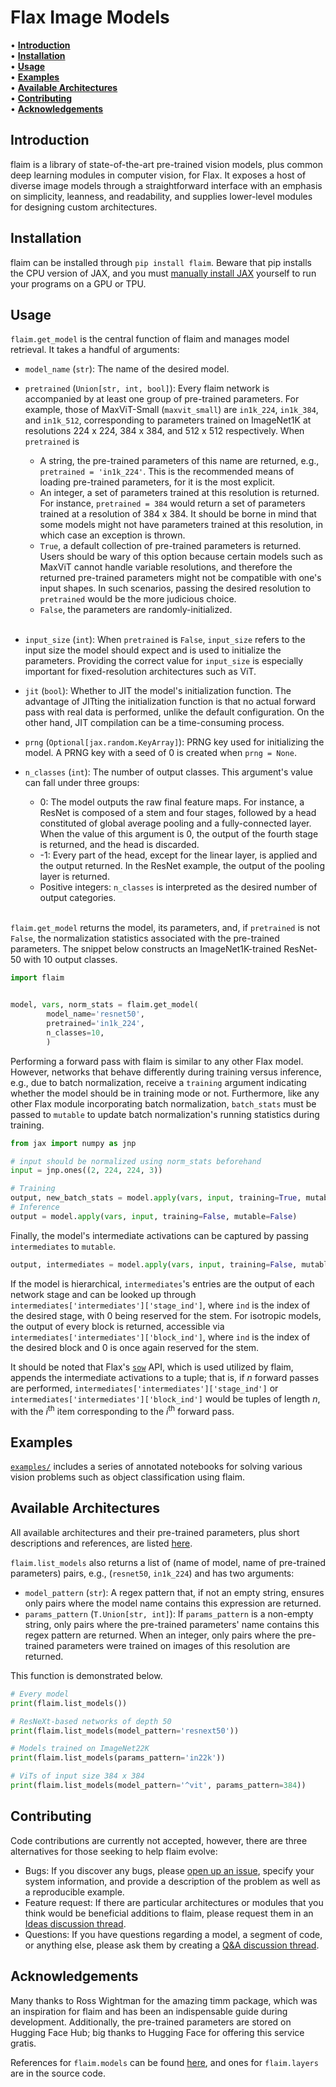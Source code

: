 # Flax Image Models

• <strong>[Introduction](#introduction)</strong><br>
• <strong>[Installation](#installation)</strong><br>
• <strong>[Usage](#usage)</strong><br>
• <strong>[Examples](#examples)</strong><br>
• <strong>[Available Architectures](#available-architectures)</strong><br>
• <strong>[Contributing](#contributing)</strong><br>
• <strong>[Acknowledgements](#acknowledgements)</strong><br>



## Introduction

flaim is a library of state-of-the-art pre-trained vision models, plus common deep learning modules in computer vision, for Flax.
It exposes a host of diverse image models through a straightforward interface with an emphasis on simplicity, leanness, and readability,
and supplies lower-level modules for designing custom architectures.

## Installation

flaim can be installed through ```pip install flaim```. Beware that pip installs the CPU version of JAX, and you must [manually install JAX](https://github.com/google/jax#installation) yourself to run your programs on a GPU or TPU.

## Usage

```flaim.get_model``` is the central function of flaim and manages model retrieval. It takes a handful
of arguments:
* ```model_name``` (```str```): The name of the desired model.
* ```pretrained``` (```Union[str, int, bool]```): Every flaim network is accompanied by at least one group of pre-trained
parameters. For example, those of MaxViT-Small (```maxvit_small```) are ```in1k_224```, ```in1k_384```, and ```in1k_512```,
corresponding to parameters trained on ImageNet1K at resolutions 224 x 224, 384 x 384, and 512 x 512 respectively. When ```pretrained``` is
  * A string, the pre-trained parameters of this name are returned, e.g., ```pretrained = 'in1k_224'```. This is the recommended means of loading pre-trained parameters, for it is the most explicit.
  * An integer, a set of parameters trained at this resolution is returned. For instance, ```pretrained = 384``` would return a set of parameters
  trained at a resolution of 384 x 384. It should be borne in mind that some models might not have parameters trained at this resolution, in which case an exception is thrown.
  * ```True```, a default collection of pre-trained parameters is returned. Users should be wary of this option because certain models such as MaxViT cannot handle variable resolutions, and therefore
  the returned pre-trained parameters might not be compatible with one's input shapes. In such scenarios, passing the desired resolution to ```pretrained``` would be the more judicious choice.
  * ```False```, the parameters are randomly-initialized.
<br><br>

* ```input_size``` (```int```): When ```pretrained``` is ```False```, ```input_size``` refers to the input size the model should expect
and is used to initialize the parameters. Providing the correct value for ```input_size``` is especially important for fixed-resolution
architectures such as ViT.
* ```jit``` (```bool```): Whether to JIT the model's initialization function. The advantage of JITting the initialization function
is that no actual forward pass with real data is performed, unlike the default configuration. On the other hand, JIT compilation
can be a time-consuming process.
* ```prng``` (```Optional[jax.random.KeyArray]```): PRNG key used for initializing the model. A PRNG key with a seed of 0 is created when ```prng = None```.
* ```n_classes``` (```int```): The number of output classes. This argument's value can fall under three groups:
  * 0: The model outputs the raw final feature maps. For instance, a ResNet is composed of a stem and four stages, followed
  by a head constituted of global average pooling and a fully-connected layer. When the value of this argument is 0, the output of
  the fourth stage is returned, and the head is discarded.
  * -1: Every part of the head, except for the linear layer, is applied and the output returned. In the ResNet example, the output of
  the pooling layer is returned.
  * Positive integers: ```n_classes``` is interpreted as the desired number of output categories.
<br><br>

```flaim.get_model``` returns the model, its parameters, and, if ```pretrained``` is not ```False```, the normalization statistics associated with the pre-trained parameters. The snippet below constructs an ImageNet1K-trained ResNet-50 with 10 output classes.

```python
import flaim


model, vars, norm_stats = flaim.get_model(
        model_name='resnet50',
        pretrained='in1k_224',
        n_classes=10,
        )
```

Performing a forward pass with flaim is similar to any other Flax model. However, networks
that behave differently during training versus inference, e.g., due to batch normalization,
receive a ```training``` argument indicating whether the model should be in training mode or not. Furthermore, like
any other Flax module incorporating batch normalization, ```batch_stats``` must be passed to ```mutable```
to update batch normalization's running statistics during training.

```python
from jax import numpy as jnp

# input should be normalized using norm_stats beforehand
input = jnp.ones((2, 224, 224, 3))

# Training
output, new_batch_stats = model.apply(vars, input, training=True, mutable=['batch_stats'])
# Inference
output = model.apply(vars, input, training=False, mutable=False)
```

Finally, the model's intermediate activations can be captured by passing ```intermediates``` to ```mutable```.

```python
output, intermediates = model.apply(vars, input, training=False, mutable=['intermediates'])
```

If the model is hierarchical, ```intermediates```'s entries are the output of each network stage and can be looked up through
```intermediates['intermediates']['stage_ind']```, where ```ind``` is the index of the desired stage, with 0 being reserved for the stem. For isotropic models, the output of every block is returned, accessible via ```intermediates['intermediates']['block_ind']```, where ```ind``` is the index of the desired block and 0 is once again reserved for the stem.

It should be noted that Flax's [```sow```](https://flax.readthedocs.io/en/latest/api_reference/flax.linen.html#flax.linen.Module.sow) API, which is used utilized by flaim, appends the intermediate activations to a tuple; that is, if _n_ forward passes are performed, ```intermediates['intermediates']['stage_ind']``` or ```intermediates['intermediates']['block_ind']``` would be tuples of length _n_, with the *i*<sup>th</sup> item corresponding to the *i*<sup>th</sup> forward pass.

## Examples

[```examples/```](https://github.com/bobmcdear/flaim/blob/main/examples/) includes a series of annotated notebooks for solving various vision problems such as object classification using flaim.

## Available Architectures

All available architectures and their pre-trained parameters, plus short descriptions and references, are listed [here](https://github.com/bobmcdear/flaim/blob/main/ARCHITECTURES.md).

```flaim.list_models``` also returns a list of (name of model, name of pre-trained parameters) pairs, e.g., (```resnet50```, ```in1k_224```) and has two arguments:

* ```model_pattern``` (```str```): A regex pattern that, if not an empty string, ensures only pairs where the model name contains this expression are returned.
* ```params_pattern``` (```T.Union[str, int]```): If ```params_pattern``` is a non-empty string, only pairs where the pre-trained parameters' name contains this regex pattern are returned. When an integer, only pairs where the pre-trained parameters were trained on images of this resolution are returned.

This function is demonstrated below.

```python
# Every model
print(flaim.list_models())

# ResNeXt-based networks of depth 50
print(flaim.list_models(model_pattern='resnext50'))

# Models trained on ImageNet22K
print(flaim.list_models(params_pattern='in22k'))

# ViTs of input size 384 x 384
print(flaim.list_models(model_pattern='^vit', params_pattern=384))
```

## Contributing

Code contributions are currently not accepted, however, there are three alternatives for those seeking to help flaim evolve:

* Bugs: If you discover any bugs, please [open up an issue](https://github.com/BobMcDear/flaim/issues/new?assignees=BobMcDear&labels=bug&template=bug_report.md&title=%5BBug+report%5D), specify your system information, and provide a description of the problem as well as a reproducible example.<br>
* Feature request: If there are particular architectures or modules that you think would be beneficial additions to flaim, please request them in an [Ideas discussion thread](https://github.com/BobMcDear/flaim/discussions/new?category=ideas).<br>
* Questions: If you have questions regarding a model, a segment of code, or anything else, please ask them by creating a [Q&A discussion thread](https://github.com/BobMcDear/flaim/discussions/new?category=q-a).<br>


## Acknowledgements

Many thanks to Ross Wightman for the amazing timm package, which was an inspiration for flaim and has been an indispensable guide during development. Additionally, the pre-trained parameters are stored on Hugging Face Hub; big thanks to Hugging Face for offering this service gratis.

References for ```flaim.models``` can be found [here](https://github.com/bobmcdear/flaim/blob/main/ARCHITECTURES.md), and ones for ```flaim.layers``` are in the source code.
